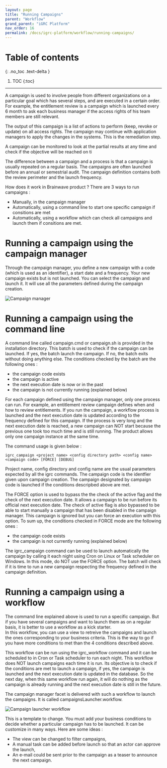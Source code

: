 ```yaml
---
layout: page
title: "Running Campaigns"
parent: "Workflow"
grand_parent: "iGRC Platform"
nav_order: 16
permalink: /docs/igrc-platform/workflow/running-campaigns/
---
```


# Table of contents
{: .no_toc .text-delta }

1. TOC
{:toc}
---

A campaign is used to involve people from different organizations on a particular goal which has several steps, and are executed in a certain order.   
For example, the entitlement review is a campaign which is launched every 6 month to ask each business manager if the access rights of his team members are still relevant.   

The output of this campaign is a list of actions to perform (keep, revoke or update) on all access rights. The campaign may continue with application managers to apply the changes in the systems. This is the remediation step.   

A campaign can be monitored to look at the partial results at any time and check if the objective will be reached on ti

The difference between a campaign and a process is that a campaign is usually repeated on a regular basis. The campaigns are often launched before an annual or semestrial audit. The campaign definition contains both the review perimeter and the launch frequency.    

How does it work in Brainwave product ? There are 3 ways to run campaigns :   

- Manually, in the campaign manager
- Automatically, using a command line to start one specific campaign if consitions are met
- Automatically, using a workflow which can check all campaigns and launch them if consitions are met.

# Running a campaign using the campaign manager  

Through the campaign manager, you define a new campaign with a code (which is used as an identifier), a start date and a frequency. Your new campaign exists but is not launched. You can select the campaign and launch it. It will use all the parameters defined during the campaign creation.    

![Campaign manager](../images/image2.png "Campaign manager")   

# Running a campaign using the command line

A command line called campaign.cmd or campaign.sh is provided in the installation directory. This batch is used to check if the campaign can be launched. If yes, the batch launch the campaign. If no, the batch exits without doing anything else. The conditions checked by the batch are the following ones :   

- the campaign code exists
- the campaign is active
- the next execution date is now or in the past
- the campaign is not currently running (explained below)

For each campaign defined using the campaign manager, only one process can run. For example, an entitlement review campaign defines when and how to review entitlements. If you run the campaign, a workflow process is launched and the next execution date is updated according to the frequency defined for this campaign. If the process is very long and the next execution date is reached, a new campaign can NOT start because the previous one took too much time and is still running. The product allows only one campaign instance at the same time.   

The command usage is given below :   

`igrc_campaign <project name> <config directory path> <config name> <campaign code> [FORCE] [DEBUG]`   

Project name, config directory and config name are the usual parameters expected by all the igrc commands. The campaign code is the identfier given upon campaign creation. The campaign designated by campaign code is launched if the conditions descripbed above are met.   

The FORCE option is used to bypass the the check of the active flag and the check of the next execution date. It allows a campaign to be run before its official next execution date. The check of active flag is also bypassed to be able to start manually a campaign that has been disabled in the campaign manager. This campaign is ignored but you can force an execution with this option. To sum up, the conditions checked in FORCE mode are the following ones :   

- the campaign code exists
- the campaign is not currently running (explained below)

The igrc\_campaign command can be used to launch automatically the campaign by calling it each night using Cron on Linux or Task scheduler on Windows. In this mode, do NOT use the FORCE option. The batch will check if it is time to run a new campaign respecting the frequency defined in the campaign definition.         

# Running a campaign using a workflow

The command line explained above is used to run a specific campaign. But if you have several campaigns and want to launch them as on a regular basis, it is better to use a workflow as a kick starter.    
In this workflow, you can use a view to retreive the campaigns and launch the ones corresponding to your business criteria. This is the way to go if you have more conditions to met than the 4 conditions described above.   

This workflow can be run using the igrc\_workflow command and it can be scheduled to in Cron or Task scheduler to run each night. This workflow does NOT launch campaigns each time it is run. Its objective is to check if the conditions are met to launch a campaign, if yes, the campaign is launched and the next execution date is updated in the database. So the next day, when this same workflow run again, it will do nothing as the campaign is already running and the next execution date is still in the future.   

The campaign manager facet is delivered with such a workflow to launch the campaigns. It is called campaignsLauncher.workflow.    

![Campaign launcher workflow](../images/2018-09-26-16_55_50-Window.png "Campaign launcher workflow")    

This is a template to change. You must add your business conditions to decide whether a particular campaign has to be launched. It can be customize in many ways. Here are some ideas :   

- The view can be changed to filter campaigns,
- A manual task can be added before launch so that an actor can approve the launch,
- An e-mail could be sent prior to the campaign as a teaser to announce the next campaign.
